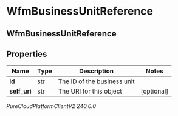 # WfmBusinessUnitReference

## WfmBusinessUnitReference

## Properties

|Name | Type | Description | Notes|
|------------ | ------------- | ------------- | -------------|
| **id** | str | The ID of the business unit | |
| **self_uri** | str | The URI for this object | [optional] |



_PureCloudPlatformClientV2 240.0.0_
